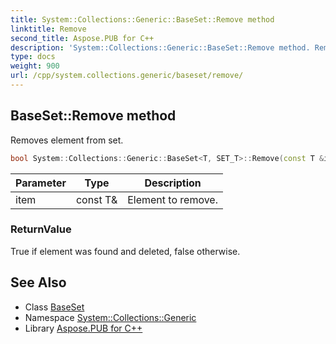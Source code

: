 ```yaml
---
title: System::Collections::Generic::BaseSet::Remove method
linktitle: Remove
second_title: Aspose.PUB for C++
description: 'System::Collections::Generic::BaseSet::Remove method. Removes element from set in C++.'
type: docs
weight: 900
url: /cpp/system.collections.generic/baseset/remove/
---
```

## BaseSet::Remove method


Removes element from set.

```cpp
bool System::Collections::Generic::BaseSet<T, SET_T>::Remove(const T &item) override
```


| Parameter | Type | Description |
| --- | --- | --- |
| item | const T\& | Element to remove. |

### ReturnValue

True if element was found and deleted, false otherwise.

## See Also

* Class [BaseSet](../)
* Namespace [System::Collections::Generic](../../)
* Library [Aspose.PUB for C++](../../../)
